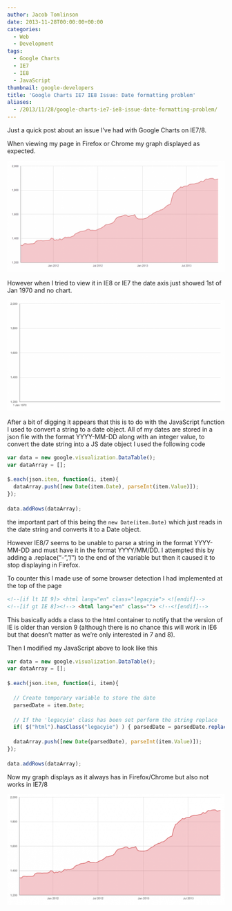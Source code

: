 ```yaml
---
author: Jacob Tomlinson
date: 2013-11-28T00:00:00+00:00
categories:
  - Web
  - Development
tags:
  - Google Charts
  - IE7
  - IE8
  - JavaScript
thumbnail: google-developers
title: 'Google Charts IE7 IE8 Issue: Date formatting problem'
aliases:
  - /2013/11/28/google-charts-ie7-ie8-issue-date-formatting-problem/
---
```


Just a quick post about an issue I&#8217;ve had with Google Charts on IE7/8.

When viewing my page in Firefox or Chrome my graph displayed as expected.

![Correct graph](KWqjM9b.png)

However when I tried to view it in IE8 or IE7 the date axis just showed 1st of Jan 1970 and no chart.

![Broken graph](xiMYNlw.png)

After a bit of digging it appears that this is to do with the JavaScript function I used to convert a string to a date object. All of my dates are stored in a json file with the format YYYY-MM-DD along with an integer value, to convert the date string into a JS date object I used the following code

```javascript
var data = new google.visualization.DataTable();
var dataArray = [];

$.each(json.item, function(i, item){
  dataArray.push([new Date(item.Date), parseInt(item.Value)]);
});

data.addRows(dataArray);
```

the important part of this being the `new Date(item.Date)` which just reads in the date string and converts it to a Date object.

However IE8/7 seems to be unable to parse a string in the format YYYY-MM-DD and must have it in the format YYYY/MM/DD. I attempted this by adding a .replace(&#8220;-&#8221;,&#8221;/&#8221;) to the end of the variable but then it caused it to stop displaying in Firefox.

To counter this I made use of some browser detection I had implemented at the top of the page

```html
<!--[if lt IE 9]> <html lang="en" class="legacyie"> <![endif]-->
<!--[if gt IE 8]><!--> <html lang="en" class=""> <!--<![endif]-->
```

This basically adds a class to the html container to notify that the version of IE is older than version 9 (although there is no chance this will work in IE6 but that doesn&#8217;t matter as we&#8217;re only interested in 7 and 8).

Then I modified my JavaScript above to look like this

```javascript
var data = new google.visualization.DataTable();
var dataArray = [];

$.each(json.item, function(i, item){

  // Create temporary variable to store the date
  parsedDate = item.Date;

  // If the 'legacyie' class has been set perform the string replace
  if( $("html").hasClass("legacyie") ) { parsedDate = parsedDate.replace("-", "/"); };

  dataArray.push([new Date(parsedDate), parseInt(item.Value)]);
});

data.addRows(dataArray);
```

Now my graph displays as it always has in Firefox/Chrome but also not works in IE7/8

![Fixed Graph](6KSxIwn.png)
